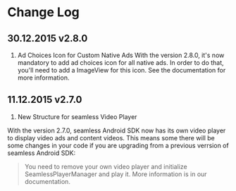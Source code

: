 Change Log
=========

30.12.2015 v2.8.0
-----
 1. Ad Choices Icon for Custom Native Ads
With the version 2.8.0, it's now mandatory to add ad choices icon for all native ads. In order to do that, you'll need to add a ImageView for this icon. See the documentation for more information.



11.12.2015 v2.7.0
-----
 1. New Structure for seamless Video Player


With the version 2.7.0, seamless Android SDK now has its own video player to display video ads and content videos. This means some there will be some changes in your code if you are upgrading from a previous verrsion of seamless Android SDK:  

> You need to remove your own video player and initialize SeamlessPlayerManager and play it. More information is in our documentation.
